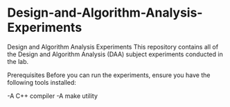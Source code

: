 # Design-and-Algorithm-Analysis-Experiments

Design and Algorithm Analysis Experiments
This repository contains all of the Design and Algorithm Analysis (DAA) subject experiments conducted in the lab.

Prerequisites
Before you can run the experiments, ensure you have the following tools installed:

-A C++ compiler
-A make utility
